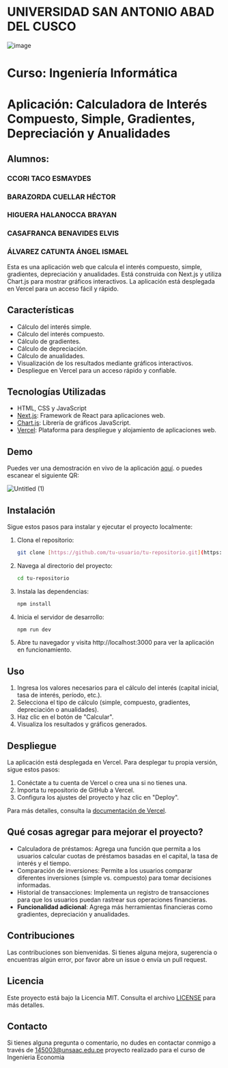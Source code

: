# UNIVERSIDAD SAN ANTONIO ABAD DEL CUSCO

![image](https://github.com/user-attachments/assets/fc8a8021-0f10-48c1-a014-08d82346edbc)

# Curso: Ingeniería Informática

# Aplicación: Calculadora de Interés Compuesto, Simple, Gradientes, Depreciación y Anualidades
## Alumnos:
### CCORI TACO ESMAYDES
### BARAZORDA CUELLAR HÉCTOR
### HIGUERA HALANOCCA BRAYAN
### CASAFRANCA BENAVIDES ELVIS
### ÁLVAREZ CATUNTA ÁNGEL ISMAEL

Esta es una aplicación web que calcula el interés compuesto, simple, gradientes, depreciación y anualidades. Está construida con Next.js y utiliza Chart.js para mostrar gráficos interactivos. La aplicación está desplegada en Vercel para un acceso fácil y rápido.

## Características

- Cálculo del interés simple.
- Cálculo del interés compuesto.
- Cálculo de gradientes.
- Cálculo de depreciación.
- Cálculo de anualidades.
- Visualización de los resultados mediante gráficos interactivos.
- Despliegue en Vercel para un acceso rápido y confiable.

## Tecnologías Utilizadas
- HTML, CSS y JavaScript
- [Next.js](https://nextjs.org/): Framework de React para aplicaciones web.
- [Chart.js](https://www.chartjs.org/): Librería de gráficos JavaScript.
- [Vercel](https://vercel.com/): Plataforma para despliegue y alojamiento de aplicaciones web.

## Demo

Puedes ver una demostración en vivo de la aplicación [aquí](https://rate-simple-and-compose.vercel.app/).
o puedes escanear el siguiente QR:

![Untitled (1)](https://github.com/hectorDev2/rateSimpleAndCompose/assets/126804661/a3921b90-03db-45b4-8c46-f1637d17a051)

## Instalación

Sigue estos pasos para instalar y ejecutar el proyecto localmente:

1. Clona el repositorio:
    ```bash
    git clone [https://github.com/tu-usuario/tu-repositorio.git](https://github.com/hectorDev2/rateSimpleAndCompose/]
    ```
    
2. Navega al directorio del proyecto:
    ```bash
    cd tu-repositorio
    ```
    
3. Instala las dependencias:
    ```bash
    npm install
    ```
    
4. Inicia el servidor de desarrollo:
    ```bash
    npm run dev
    ```
    
5. Abre tu navegador y visita http://localhost:3000 para ver la aplicación en funcionamiento.

## Uso

1. Ingresa los valores necesarios para el cálculo del interés (capital inicial, tasa de interés, período, etc.).
2. Selecciona el tipo de cálculo (simple, compuesto, gradientes, depreciación o anualidades).
3. Haz clic en el botón de "Calcular".
4. Visualiza los resultados y gráficos generados.

## Despliegue

La aplicación está desplegada en Vercel. Para desplegar tu propia versión, sigue estos pasos:

1. Conéctate a tu cuenta de Vercel o crea una si no tienes una.
2. Importa tu repositorio de GitHub a Vercel.
3. Configura los ajustes del proyecto y haz clic en "Deploy".

Para más detalles, consulta la [documentación de Vercel](https://vercel.com/docs).

## Qué cosas agregar para mejorar el proyecto?

- Calculadora de préstamos: Agrega una función que permita a los usuarios calcular cuotas de préstamos basadas en el capital, la tasa de interés y el tiempo.
- Comparación de inversiones: Permite a los usuarios comparar diferentes inversiones (simple vs. compuesto) para tomar decisiones informadas.
- Historial de transacciones: Implementa un registro de transacciones para que los usuarios puedan rastrear sus operaciones financieras.
- **Funcionalidad adicional**: Agrega más herramientas financieras como gradientes, depreciación y anualidades.

## Contribuciones

Las contribuciones son bienvenidas. Si tienes alguna mejora, sugerencia o encuentras algún error, por favor abre un issue o envía un pull request.

## Licencia

Este proyecto está bajo la Licencia MIT. Consulta el archivo [LICENSE](LICENSE) para más detalles.

## Contacto

Si tienes alguna pregunta o comentario, no dudes en contactar conmigo a través de 145003@unsaac.edu.pe
proyecto realizado para el curso de Ingenieria Economia 
